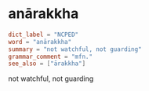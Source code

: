 # anārakkha

``` toml
dict_label = "NCPED"
word = "anārakkha"
summary = "not watchful, not guarding"
grammar_comment = "mfn."
see_also = ["ārakkha"]
```

not watchful, not guarding

